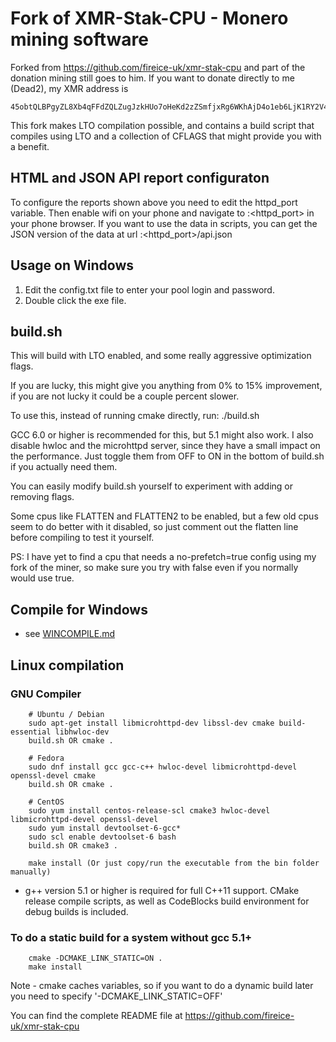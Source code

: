 # Fork of XMR-Stak-CPU - Monero mining software

Forked from https://github.com/fireice-uk/xmr-stak-cpu and part of the donation mining still goes to him.
If you want to donate directly to me (Dead2), my XMR address is 
```
45obtQLBPgyZL8Xb4qFFdZQLZugJzkHUo7oHeKd2zZSmfjxRg6WKhAjD4o1eb6LjK1RY2V4sp1nmDAity9Ks9NvZHw8z1EL
```

This fork makes LTO compilation possible, and contains a build script that compiles using
LTO and a collection of CFLAGS that might provide you with a benefit.

## HTML and JSON API report configuraton

To configure the reports shown above you need to edit the httpd_port variable. Then enable wifi on your phone and navigate to <miner ip address>:<httpd_port> in your phone browser. If you want to use the data in scripts, you can get the JSON version of the data at url <miner ip address>:<httpd_port>/api.json

## Usage on Windows 
1) Edit the config.txt file to enter your pool login and password. 
2) Double click the exe file. 


## build.sh
This will build with LTO enabled, and some really aggressive optimization flags.

If you are lucky, this might give you anything from 0% to 15% improvement,
if you are not lucky it could be a couple percent slower.

To use this, instead of running cmake directly, run:
./build.sh

GCC 6.0 or higher is recommended for this, but 5.1 might also work.
I also disable hwloc and the microhttpd server, since they have a small impact
on the performance. Just toggle them from OFF to ON in the bottom of build.sh if
you actually need them.

You can easily modify build.sh yourself to experiment with adding or removing flags.

Some cpus like FLATTEN and FLATTEN2 to be enabled, but a few old cpus seem to
do better with it disabled, so just comment out the flatten line before compiling
to test it yourself.

PS: I have yet to find a cpu that needs a no-prefetch=true config using my fork of the miner,
so make sure you try with false even if you normally would use true.

## Compile for Windows
- see [WINCOMPILE.md](WINCOMPILE.md)

## Linux compilation
### GNU Compiler
```
    # Ubuntu / Debian
    sudo apt-get install libmicrohttpd-dev libssl-dev cmake build-essential libhwloc-dev
    build.sh OR cmake .

    # Fedora
    sudo dnf install gcc gcc-c++ hwloc-devel libmicrohttpd-devel openssl-devel cmake
    build.sh OR cmake .

    # CentOS
    sudo yum install centos-release-scl cmake3 hwloc-devel libmicrohttpd-devel openssl-devel
    sudo yum install devtoolset-6-gcc*
    sudo scl enable devtoolset-6 bash
    build.sh OR cmake3 .

    make install (Or just copy/run the executable from the bin folder manually)
```

- g++ version 5.1 or higher is required for full C++11 support. CMake release compile scripts, as well as CodeBlocks build environment for debug builds is included.

### To do a static build for a system without gcc 5.1+
```
    cmake -DCMAKE_LINK_STATIC=ON .
    make install
```
Note - cmake caches variables, so if you want to do a dynamic build later you need to specify '-DCMAKE_LINK_STATIC=OFF'


You can find the complete README file at https://github.com/fireice-uk/xmr-stak-cpu

